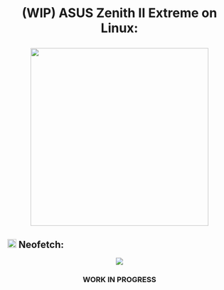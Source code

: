 # <p align=center>(WIP) ASUS Zenith II Extreme on Linux:

<p align=center><img src="https://user-images.githubusercontent.com/28176188/192165558-8c3d0dd8-c908-46a7-9e4a-c8771dd98a99.png" width="400">


## <img src="https://user-images.githubusercontent.com/28176188/192112809-e2564eee-f9a6-4504-8d13-a56d58b268f3.svg" width="20" height="20"> Neofetch:
<p align=center><img src="https://user-images.githubusercontent.com/28176188/192079648-6024fec9-8099-4c44-934b-a72fa08ebcac.png">

### <p align=center>WORK IN PROGRESS